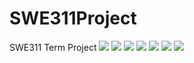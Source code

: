 # SWE311Project
SWE311  Term Project
![](https://raw.githubusercontent.com/Raed-Mughaus/SWE311Project/master/screenshots/image002.png)
![](https://raw.githubusercontent.com/Raed-Mughaus/SWE311Project/master/screenshots/image003.png)
![](https://raw.githubusercontent.com/Raed-Mughaus/SWE311Project/master/screenshots/image004.png)
![](https://raw.githubusercontent.com/Raed-Mughaus/SWE311Project/master/screenshots/image005.png)
![](https://raw.githubusercontent.com/Raed-Mughaus/SWE311Project/master/screenshots/image006.png)
![](https://raw.githubusercontent.com/Raed-Mughaus/SWE311Project/master/screenshots/image007.png)
![](https://raw.githubusercontent.com/Raed-Mughaus/SWE311Project/master/screenshots/image008.png)
